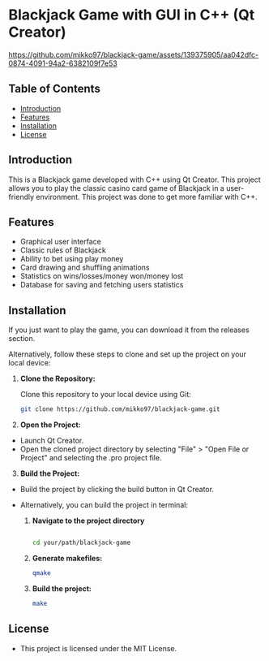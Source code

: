 # Blackjack Game with GUI in C++ (Qt Creator)
https://github.com/mikko97/blackjack-game/assets/139375905/aa042dfc-0874-4091-94a2-6382109f7e53

## Table of Contents
- [Introduction](#introduction)
- [Features](#features)
- [Installation](#installation)
- [License](#license)

## Introduction
This is a Blackjack game developed with C++ using Qt Creator. This project allows you to play the classic casino card game of Blackjack in a user-friendly environment. This project was done to get more familiar with C++.

## Features
- Graphical user interface
- Classic rules of Blackjack
- Ability to bet using play money
- Card drawing and shuffling animations
- Statistics on wins/losses/money won/money lost
- Database for saving and fetching users statistics

## Installation
If you just want to play the game, you can download it from the releases section.

Alternatively, follow these steps to clone and set up the project on your local device:


1. **Clone the Repository:**

   Clone this repository to your local device using Git:
   ```bash
   git clone https://github.com/mikko97/blackjack-game.git

3. **Open the Project:**
  - Launch Qt Creator.
  - Open the cloned project directory by selecting "File" > "Open File or Project" and selecting the .pro project file.

3. **Build the Project:**
  - Build the project by clicking the build button in Qt Creator.
    
  - Alternatively, you can build the project in terminal:
    
    1. **Navigate to the project directory**
       ```bash
       
       cd your/path/blackjack-game
       
    2. **Generate makefiles:**
       ```bash
       qmake
       
    3. **Build the project:**
       ```bash
       make
       
## License
- This project is licensed under the MIT License. 
